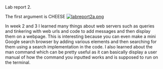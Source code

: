 
Lab report 2.

The first argument is CHEESE
[![labreport2a.png](https://i.postimg.cc/hGC4y0K4/labreport2a.png)](https://postimg.cc/McQ8XVcg)


In week 2 and 3 I learned many things about web servers such as queries and tinkering with web urls and code to add messages and then display them on a webpage. This is interesting because you can even make a mini Google search browser by adding various elements and then searching for them using a search implementation in the code. I also learned about the man command which can be pretty useful as it can basically display a user manual of how the command you inputted works and is supposed to run on the terminal.
